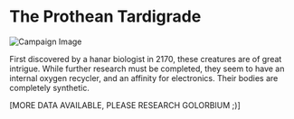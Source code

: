 # The Prothean Tardigrade

![Campaign Image](/media/prothean-tardigrade.webp)

First discovered by a hanar biologist in 2170, these creatures are of great intrigue. While further research must be completed, they seem to have an internal oxygen recycler, and an affinity for electronics. Their bodies are completely synthetic.

[MORE DATA AVAILABLE, PLEASE RESEARCH GOLORBIUM ;)]